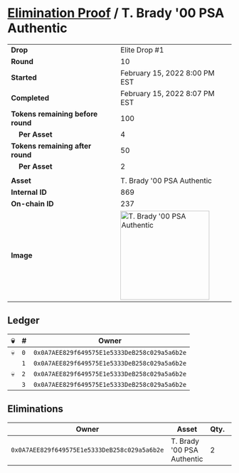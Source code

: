 # [Elimination Proof](./readme.md) / T. Brady &#039;00 PSA Authentic

|||
|---|---|
| **Drop** | Elite Drop #1 |
| **Round** | 10 |
| **Started** | February 15, 2022 8:00 PM EST |
| **Completed** | February 15, 2022 8:07 PM EST |
| **Tokens remaining before round** | 100 |
| **&nbsp;&nbsp;&nbsp;&nbsp;Per Asset** | 4 |
| **Tokens remaining after round** | 50 |
| **&nbsp;&nbsp;&nbsp;&nbsp;Per Asset** | 2 |
| | |
| **Asset** | T. Brady &#039;00 PSA Authentic |
| **Internal ID** | 869 |
| **On-chain ID** | 237 |
| **Image** | <img src="https://tcdn.blokpax.com/95836cf2-279b-42af-b9b7-8fb45ce86d01/27f66b94bd891f5c8ff530a30760bac24b11ce54069cabf3396642ab47d366e1.png" height="200" alt="T. Brady &#039;00 PSA Authentic" /> |

## Ledger

| 💀 | # | Owner |
| --- | --- | --- |
| 💀 | `0` | `0x0A7AEE829f649575E1e5333DeB258c029a5a6b2e` |
|  | `1` | `0x0A7AEE829f649575E1e5333DeB258c029a5a6b2e` |
| 💀 | `2` | `0x0A7AEE829f649575E1e5333DeB258c029a5a6b2e` |
|  | `3` | `0x0A7AEE829f649575E1e5333DeB258c029a5a6b2e` |


## Eliminations

| Owner | Asset | Qty. | Transaction |
| --- | --- | --- | --- |
| `0x0A7AEE829f649575E1e5333DeB258c029a5a6b2e` | T. Brady '00 PSA Authentic | 2 | [Polygonscan](https://polygonscan.com/tx/0xdcda14feed6b4bd403f8bd243597f79a4472bf31630c89df7a93f26a88176508) |
